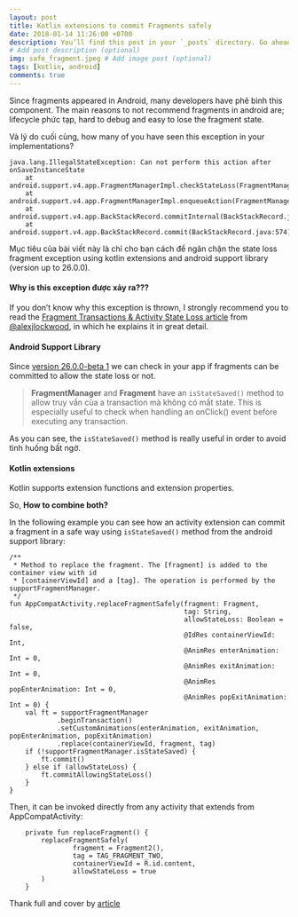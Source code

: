 ```yaml
---
layout: post
title: Kotlin extensions to commit Fragments safely
date: 2018-01-14 11:26:00 +0700
description: You’ll find this post in your `_posts` directory. Go ahead and edit it and re-build the site to see your changes.
# Add post description (optional)
img: safe_fragment.jpeg # Add image post (optional)
tags: [kotlin, android]
comments: true
---
```


Since fragments appeared in Android, many developers have phê bình this component. The main reasons to not recommend fragments in android are; lifecycle phức tạp, hard to debug and easy to lose the fragment state.

Và lý do cuối cùng, how many of you have seen this exception in your implementations?

```
java.lang.IllegalStateException: Can not perform this action after onSaveInstanceState
    at android.support.v4.app.FragmentManagerImpl.checkStateLoss(FragmentManager.java:1341)
    at android.support.v4.app.FragmentManagerImpl.enqueueAction(FragmentManager.java:1352)
    at android.support.v4.app.BackStackRecord.commitInternal(BackStackRecord.java:595)
    at android.support.v4.app.BackStackRecord.commit(BackStackRecord.java:574)
```
Mục tiêu của bài viết này là chỉ cho bạn cách để ngăn chặn the state loss fragment exception using kotlin extensions and android support library (version up to 26.0.0).

#### Why is this exception được xảy ra???

If you don’t know why this exception is thrown, I strongly recommend you to read the [Fragment Transactions & Activity State Loss article](http://www.androiddesignpatterns.com/2013/08/fragment-transaction-commit-state-loss.html) from [@alexjlockwood](https://twitter.com/alexjlockwood), in which he explains it in great detail.

#### Android Support Library

Since [version 26.0.0-beta 1](https://developer.android.com/topic/libraries/support-library/revisions.html#26-0-0-beta1) we can check in your app if fragments can be committed to allow the state loss or not.

> **FragmentManager** and **Fragment** have an `isStateSaved()` method to allow truy vấn của a transaction mà không có mất state. This is especially useful to check when handling an onClick() event before executing any transaction.

As you can see, the `isStateSaved()` method is really useful in order to avoid tình huống bất ngờ.

#### Kotlin extensions
Kotlin supports extension functions and extension properties.

So, **How to combine both?**

In the following example you can see how an activity extension can commit a fragment in a safe way using `isStateSaved()` method from the android support library:

```
/**
 * Method to replace the fragment. The [fragment] is added to the container view with id
 * [containerViewId] and a [tag]. The operation is performed by the supportFragmentManager.
 */
fun AppCompatActivity.replaceFragmentSafely(fragment: Fragment,
                                            tag: String,
                                            allowStateLoss: Boolean = false,
                                            @IdRes containerViewId: Int,
                                            @AnimRes enterAnimation: Int = 0,
                                            @AnimRes exitAnimation: Int = 0,
                                            @AnimRes popEnterAnimation: Int = 0,
                                            @AnimRes popExitAnimation: Int = 0) {
    val ft = supportFragmentManager
            .beginTransaction()
            .setCustomAnimations(enterAnimation, exitAnimation, popEnterAnimation, popExitAnimation)
            .replace(containerViewId, fragment, tag)
    if (!supportFragmentManager.isStateSaved) {
        ft.commit()
    } else if (allowStateLoss) {
        ft.commitAllowingStateLoss()
    }
}
```

Then, it can be invoked directly from any activity that extends from AppCompatActivity:

```
    private fun replaceFragment() {
        replaceFragmentSafely(
                fragment = Fragment2(),
                tag = TAG_FRAGMENT_TWO,
                containerViewId = R.id.content,
                allowStateLoss = true
        )
    }
```
Thank full and cover by [article](https://proandroiddev.com/kotlin-extensions-to-commit-fragments-safely-de06218a1f4) 
